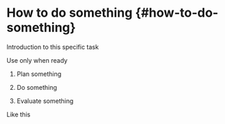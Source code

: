 # How to do something {#how-to-do-something}

Introduction to this specific task

Use only when ready

1.  Plan something

2.  Do something

3.  Evaluate something


Like this

